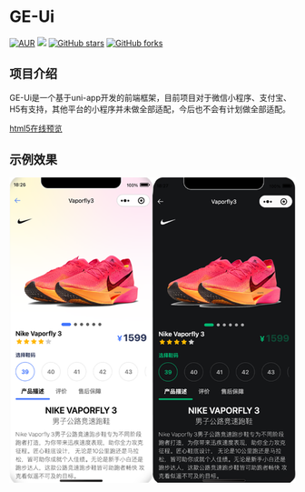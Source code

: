 # GE-Ui 
[![AUR](https://img.shields.io/badge/license-Apache%20License%202.0-blue.svg)](https://github.com/zhangdaiscott/jeecg-boot/blob/master/LICENSE)
[![](https://img.shields.io/badge/version-1.0.0-brightgreen.svg)](https://github.com/zhangdaiscott/jeecg-boot)
[![GitHub stars](https://img.shields.io/github/stars/zhangdaiscott/jeecg-boot.svg?style=social&label=Stars)](https://github.com/zhangdaiscott/jeecg-boot)
[![GitHub forks](https://img.shields.io/github/forks/zhangdaiscott/jeecg-boot.svg?style=social&label=Fork)](https://github.com/zhangdaiscott/jeecg-boot)


## 项目介绍
GE-Ui是一个基于uni-app开发的前端框架，目前项目对于微信小程序、支付宝、H5有支持，其他平台的小程序并未做全部适配，今后也不会有计划做全部适配。

[html5在线预览]()


## 示例效果
![product-sample](./images/product-sample.png)